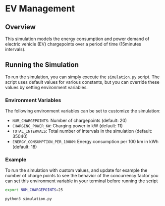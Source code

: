 # EV Management

## Overview

This simulation models the energy consumption and power demand of electric vehicle (EV) chargepoints over a period of time (15minutes intervals).

## Running the Simulation

To run the simulation, you can simply execute the `simulation.py` script. The script uses default values for various constants, but you can override these values by setting environment variables.

### Environment Variables

The following environment variables can be set to customize the simulation:

- `NUM_CHARGEPOINTS`: Number of chargepoints (default: 20)
- `CHARGING_POWER_KW`: Charging power in kW (default: 11)
- `TOTAL_INTERVALS`: Total number of intervals in the simulation (default: 35040)
- `ENERGY_CONSUMPTION_PER_100KM`: Energy consumption per 100 km in kWh (default: 18)

### Example

To run the simulation with custom values, and update for example the number of charge points to see the behavior of the concurrency factor you can set this environment variable in your terminal before running the script

```sh
export NUM_CHARGEPOINTS=25

python3 simulation.py


